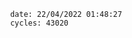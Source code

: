 

                date: 22/04/2022 01:48:27
                cycles: 43020

                         